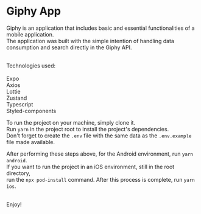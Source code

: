 # Giphy App

Giphy is an application that includes basic and essential functionalities of a mobile application.<br />
The application was built with the simple intention of handling data consumption and search directly in the Giphy API.<br /><br />

Technologies used:<br /><br />
Expo<br />
Axios<br />
Lottie<br />
Zustand<br />
Typescript<br />
Styled-components<br />

To run the project on your machine, simply clone it.<br />
Run `yarn` in the project root to install the project's dependencies.<br />
Don't forget to create the `.env` file with the same data as the `.env.example` file made available.<br />

After performing these steps above, for the Android environment, run `yarn android`.<br />
If you want to run the project in an iOS environment, still in the root directory,<br />
run the `npx pod-install` command. After this process is complete, run `yarn ios`.<br /><br />

Enjoy!
